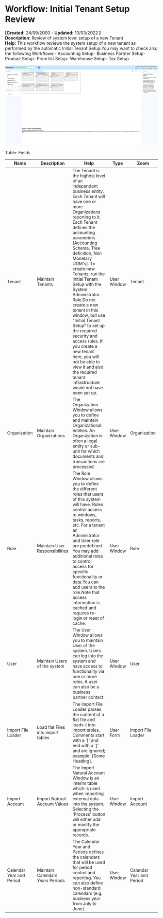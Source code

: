 # Workflow: Initial Tenant Setup Review 

**[Created:** 24/09/2000 - **Updated:** 10/03/2022 **]**  
**Description:** Review of system level setup of a new  Tenant  
**Help:** This workflow reviews the system setup of a new tenant as performed by the automatic Initial Tenant Setup.You may want to check also the following Workflows:- Accounting Setup- Business Partner Setup- Product Setup- Price list Setup- Warehouse Setup- Tax Setup

![](/img/docs/manual/InitialTenantSetupReview-Workflow_iDempiere_v12.0.0.png)

Table: Fields

| **Name** | **Description** | **Help** | **Type** | **Zoom** |
|----------|---------------|-----------|----------|----------|
| Tenant | Maintain Tenants | The Tenant is the highest level of an independent business entity.  Each Tenant will have one or more Organizations reporting to it.  Each Tenant defines the accounting parameters (Accounting Schema, Tree definition, Non Monetary UOM&#x27;s). To create new Tenants, run the Initial Tenant Setup with the System Administrator Role.Do not create a new tenant in this window, but use &quot;Initial Tenant Setup&quot; to set up the required security and access rules. If you create a new tenant here, you will not be able to view it and also the required tenant infrastructure would not have been set up. | User Window | Tenant | 
| Organization | Maintain Organizations | The Organization Window allows you to define and maintain Organizational entities.  An Organization is often a legal entity or sub-unit for which documents and transactions are processed | User Window | Organization | 
| Role | Maintain User Responsibilities | The Role Window allows you to define the different roles that users of this system will have.  Roles control access to windows, tasks, reports, etc. For a tenant an Administrator and User role are predefined. You may add additional roles to control access for specific functionality or data.You can add users to the role.Note that access information is cached and requires re-login or reset of cache. | User Window | Role | 
| User | Maintain Users of the system | The User Window allows you to maintain User of the system.  Users can log into the system and have access to functionality via one or more roles.  A user can also be a business partner contact. | User Window | User | 
| Import File Loader | Load flat Files into import tables | The Import File Loader parses the content of a flat file and loads it into import tables. Comments start with a &#x27;[&#x27; and end with a &#x27;]&#x27; and are ignored; example: [Some Heading]. | User Form | Import File Loader | 
| Import Account | Import Natural Account Values | The Import Natural Account Window is an interim table which is used when importing external data into the system.  Selecting the &#x27;Process&#x27; button will either add or modify the appropriate records. | User Window | Import Account | 
| Calendar Year and Period | Maintain Calendars Years Periods | The Calendar Year and Periods defines the calendars that will be used for period control and reporting. You can also define non-standard calendars (e.g. business year from July to June). | User Window | Calendar Year and Period | 


